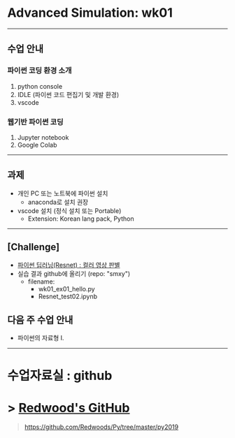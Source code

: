 # Advanced Simulation: wk01

---
## 수업 안내

### 파이썬 코딩 환경 소개
1. python console
2. IDLE (파이썬 코드 편집기 및 개발 환경)
3. vscode

### 웹기반 파이썬 코딩
1. Jupyter notebook
2. Google Colab

---
## 과제
- 개인 PC 또는 노트북에 파이썬 설치
  - anaconda로 설치 권장
- vscode 설치 (정식 설치 또는 Portable)
  - Extension: Korean lang pack,  Python

---
## [Challenge]
- [파이썬 딥러닝(Resnet) : 컬러 영상 판별](https://github.com/Redwoods/Py/blob/master/py-ml-dl-tf/resnet/Resnet_test01.ipynb)
- 실습 결과 github에 올리기 (repo: "smxy")
  - filename: 
    - wk01_ex01_hello.py
    - Resnet_test02.ipynb
  
## 다음 주 수업 안내
- 파이썬의 자료형 I.
 
---

# 수업자료실 : github

# > [Redwood's GitHub](https://github.com/Redwoods/Py/tree/master/py2019)

> https://github.com/Redwoods/Py/tree/master/py2019
